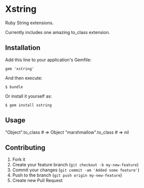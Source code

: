 # Xstring

Ruby String extensions.

Currently includes one amazing to_class extension.

## Installation

Add this line to your application's Gemfile:

    gem 'xstring'

And then execute:

    $ bundle

Or install it yourself as:

    $ gem install xstring

## Usage

"Object".to_class 			# => Object
"marshmallow".to_class	# => nil

## Contributing

1. Fork it
2. Create your feature branch (`git checkout -b my-new-feature`)
3. Commit your changes (`git commit -am 'Added some feature'`)
4. Push to the branch (`git push origin my-new-feature`)
5. Create new Pull Request

